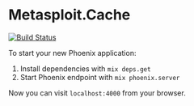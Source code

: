 # Metasploit.Cache

[![Build Status](https://travis-ci.org/KronicDeth/elixir-metasploit-cache.svg?branch=master)](https://travis-ci.org/KronicDeth/elixir-metasploit-cache)

To start your new Phoenix application:

1. Install dependencies with `mix deps.get`
2. Start Phoenix endpoint with `mix phoenix.server`

Now you can visit `localhost:4000` from your browser.
